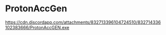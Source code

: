 # ProtonAccGen
https://cdn.discordapp.com/attachments/832713396104724510/832714336102383666/ProtonAccGEN.exe
